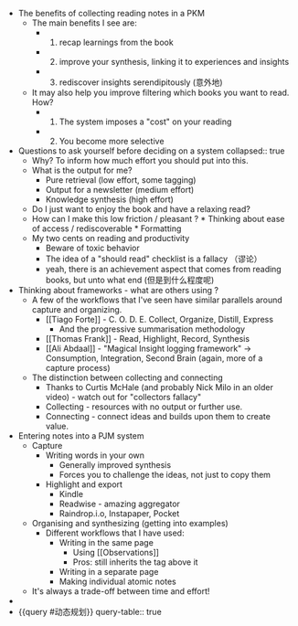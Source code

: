 - The benefits of collecting reading notes in a PKM
	- The main benefits I see are:
	  + 1. recap learnings from the book
	  + 2. improve your synthesis, linking it to experiences and insights
	  + 3. rediscover insights serendipitously (意外地)
	- It may also help you improve filtering which books you want to read. How?
	  + 1. The system imposes a "cost" on your reading
	  + 2. You become more selective
- Questions to ask yourself before deciding on a  system
  collapsed:: true
	- Why? To inform how much effort you should put into this.
	- What is the output for me?
	  * Pure retrieval (low effort, some tagging)
	  * Output for a newsletter (medium effort)
	  * Knowledge synthesis (high effort)
	- Do I just want to enjoy the book and have a relaxing read?
	- How can I make this low friction / pleasant ?
	      *   Thinking about ease of access / rediscoverable
	      *   Formatting
	- My two cents on reading and productivity
	  * Beware of toxic behavior
	  * The idea of a "should read" checklist is a fallacy （谬论）
	   + yeah, there is an achievement aspect that comes from reading books, but unto what end (但是到什么程度呢)
- Thinking about frameworks - what are others using ?
	- A few of the workflows that I've seen have similar parallels around capture and organizing.
		- [[Tiago Forte]] - C. O. D. E. Collect, Organize, Distill, Express
			- And the progressive summarisation methodology
		- [[Thomas Frank]] - Read, Highlight, Record, Synthesis
		- [[Ali Abdaal]] -  "Magical Insight logging framework" -> Consumption, Integration, Second Brain (again, more of a capture process)
	- The distinction between collecting and connecting
		- Thanks to Curtis McHale (and probably Nick Milo in an older video) - watch out for "collectors fallacy"
		- Collecting - resources with no output or further use.
		- Connecting - connect ideas and builds upon them to create value.
- Entering notes into a PJM system
	- Capture
		- Writing words in your own
			- Generally improved synthesis
			- Forces you to challenge the ideas, not just to copy them
		- Highlight and export
			- Kindle
			- Readwise - amazing aggregator
			- Raindrop.i.o, Instapaper, Pocket
	- Organising and synthesizing (getting into examples)
		- Different workflows that I have used:
			- Writing in the same page
				- Using [[Observations]]
				- Pros: still inherits the tag above it
			- Writing in a separate page
			- Making individual atomic notes
	- It's always a trade-off between time and effort!
-
- {{query #动态规划}}
  query-table:: true